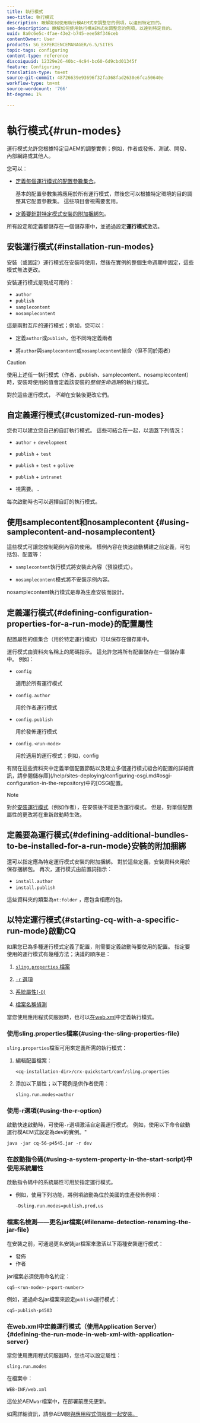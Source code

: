 ```yaml
---
title: 執行模式
seo-title: 執行模式
description: 瞭解如何使用執行模AEM式來調整您的例項，以達到特定目的。
seo-description: 瞭解如何使用執行模AEM式來調整您的例項，以達到特定目的。
uuid: 8a0c6e5c-4fae-43e2-b745-eee58f346ceb
contentOwner: User
products: SG_EXPERIENCEMANAGER/6.5/SITES
topic-tags: configuring
content-type: reference
discoiquuid: 12329e26-40bc-4c94-bc60-6d9cbd01345f
feature: Configuring
translation-type: tm+mt
source-git-commit: 48726639e93696f32fa368fad2630e6fca50640e
workflow-type: tm+mt
source-wordcount: '766'
ht-degree: 1%

---
```



# 執行模式{#run-modes}

運行模式允許您根據特定目AEM的調整實例；例如，作者或發佈、測試、開發、內部網路或其他人。

您可以：

* [定義每個運行模式的配置參數集合](#defining-configuration-properties-for-a-run-mode)。

   基本的配置參數集將應用於所有運行模式，然後您可以根據特定環境的目的調整其它配置參數集。 這些項目會視需要套用。

* [定義要針對特定模式安裝的附加捆綁包](#defining-additional-bundles-to-be-installed-for-a-run-mode)。

所有設定和定義都儲存在一個儲存庫中，並通過設定&#x200B;**運行模式**&#x200B;激活。

## 安裝運行模式{#installation-run-modes}

安裝（或固定）運行模式在安裝時使用，然後在實例的整個生命週期中固定，這些模式無法更改。

安裝運行模式是現成可用的：

* `author`
* `publish`
* `samplecontent`
* `nosamplecontent`

這是兩對互斥的運行模式；例如，您可以：

* 定義`author`或`publish`，但不同時定義兩者

* 將`author`與`samplecontent`或`nosamplecontent`結合（但不同於兩者）

>[!CAUTION]
>
>使用上述任一執行模式（作者、publish、samplecontent、nosamplecontent）時，安裝時使用的值會定義該安裝的&#x200B;*整個生命週期*&#x200B;的執行模式。
>
>對於這些運行模式， *不能*&#x200B;在安裝後更改它們。

## 自定義運行模式{#customized-run-modes}

您也可以建立您自己的自訂執行模式。 這些可結合在一起，以涵蓋下列情況：

* `author` + `development`

* `publish` +  `test`

* `publish` +  `test` +  `golive`

* `publish` +  `intranet`

* 視需要。..

每次啟動時也可以選擇自訂的執行模式。

## 使用samplecontent和nosamplecontent {#using-samplecontent-and-nosamplecontent}

這些模式可讓您控制範例內容的使用。 樣例內容在快速啟動構建之前定義，可包括包、配置等：

* `samplecontent`執行模式將安裝此內容（預設模式）。

* `nosamplecontent`模式將不安裝示例內容。

nosamplecontent執行模式是專為生產安裝而設計。

## 定義運行模式{#defining-configuration-properties-for-a-run-mode}的配置屬性

配置屬性的值集合（用於特定運行模式）可以保存在儲存庫中。

運行模式由資料夾名稱上的尾碼指示。 這允許您將所有配置儲存在一個儲存庫中。 例如：

* `config`

   適用於所有運行模式

* `config.author`

   用於作者運行模式

* `config.publish`

   用於發佈運行模式

* `config.<run-mode>`

   用於適用的運行模式；例如，config

有關在這些資料夾中定義單個配置節點以及建立多個運行模式組合的配置的詳細資訊，請參閱儲存庫](/help/sites-deploying/configuring-osgi.md#osgi-configuration-in-the-repository)中的[OSGi配置。

>[!NOTE]
>
>對於[安裝運行模式](#installation-run-modes)（例如作者），在安裝後不能更改運行模式。 但是，對單個配置屬性的更改將在重新啟動時生效。

## 定義要為運行模式{#defining-additional-bundles-to-be-installed-for-a-run-mode}安裝的附加捆綁

還可以指定應為特定運行模式安裝的附加捆綁。 對於這些定義，安裝資料夾用於保存捆綁包。 再次，運行模式由前置詞指示：

* `install.author`
* `install.publish`

這些資料夾的類型為`nt:folder` ，應包含相應的包。

## 以特定運行模式{#starting-cq-with-a-specific-run-mode}啟動CQ

如果您已為多種運行模式定義了配置，則需要定義啟動時要使用的配置。 指定要使用的運行模式有幾種方法；決議的順序是：

1. [ `sling.properties` 檔案](#using-the-sling-properties-file)
1. [ `-r` 選項](#using-the-r-option)
1. [系統屬性(`-D`)](#using-a-system-property-in-the-start-script)

1. [檔案名稱偵測](#filename-detection-renaming-the-jar-file)

當您使用應用程式伺服器時，也可以[在web.xml](#defining-the-run-mode-in-web-xml-with-application-server)中定義執行模式。

### 使用sling.properties檔案{#using-the-sling-properties-file}

`sling.properties`檔案可用來定義所需的執行模式：

1. 編輯配置檔案：

   `<cq-installation-dir>/crx-quickstart/conf/sling.properties`

1. 添加以下屬性；以下範例是供作者使用：

   `sling.run.modes=author`

### 使用-r選項{#using-the-r-option}

啟動快速啟動時，可使用`-r`選項激活自定義運行模式。 例如，使用以下命令啟動運行模AEM式設定為dev的實例。&quot;

```shell
java -jar cq-56-p4545.jar -r dev
```

### 在啟動指令碼{#using-a-system-property-in-the-start-script}中使用系統屬性

啟動指令碼中的系統屬性可用於指定運行模式。

* 例如，使用下列功能，將例項啟動為位於美國的生產發佈例項：

   `-Dsling.run.modes=publish,prod,us`

### 檔案名檢測——更名jar檔案{#filename-detection-renaming-the-jar-file}

在安裝之前，可通過更名安裝jar檔案來激活以下兩種安裝運行模式：

* 發佈
* 作者

jar檔案必須使用命名約定：

`cq5-<run-mode>-p<port-number>`

例如，通過命名jar檔案來設定`publish`運行模式：

`cq5-publish-p4503`

### 在web.xml中定義運行模式（使用Application Server）{#defining-the-run-mode-in-web-xml-with-application-server}

當您使用應用程式伺服器時，您也可以設定屬性：

`sling.run.modes`

在檔案中：

`WEB-INF/web.xml`

這位於AEM`war`檔案中，在部署前應先更新。

如需詳細資訊，請參AEM閱[與應用程式伺服器一起安裝。](/help/sites-deploying/application-server-install.md)
